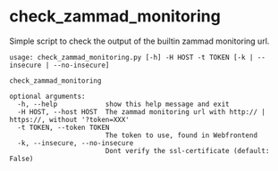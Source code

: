# check_zammad_monitoring
Simple script to check the output of the builtin zammad monitoring url.

```
usage: check_zammad_monitoring.py [-h] -H HOST -t TOKEN [-k | --insecure | --no-insecure]

check_zammad_monitoring

optional arguments:
  -h, --help            show this help message and exit
  -H HOST, --host HOST  The zammad monitoring url with http:// | https://, without '?token=XXX'
  -t TOKEN, --token TOKEN
                        The token to use, found in Webfrontend
  -k, --insecure, --no-insecure
                        Dont verify the ssl-certificate (default: False)
```
